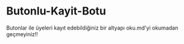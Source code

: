 # Butonlu-Kayit-Botu
Butonlar ile üyeleri kayıt edebildiğiniz bir altyapı oku.md'yi okumadan geçmeyiniz!!
